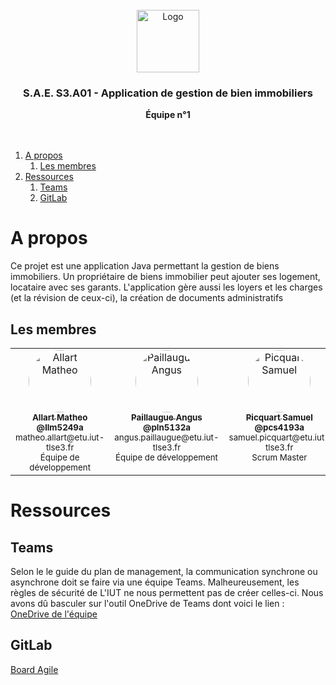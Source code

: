 
<br/>
<div align="center">
  <img src="https://moodle.iut-tlse3.fr/pluginfile.php/1/core_admin/logocompact/300x300/1724778960/Logo_IUT_ACT_couleurs.png" alt="Logo" height="100">
  <h3 align="center">S.A.E. S3.A01 - Application de gestion de bien immobiliers</h3>
  <b align="center">
    Équipe n°1
  </b>
  <br />
  <br />
  <br />
</div>

1. [A propos](#a-propos)
   1. [Les membres](#les-membres)
2. [Ressources](#ressources)
   1. [Teams](#teams)
   2. [GitLab](#gitlab)



# A propos

Ce projet est une application Java permettant la gestion de biens immobiliers. Un propriétaire de biens immobilier peut ajouter ses logement, locataire avec ses garants. L'application gère aussi les loyers et les charges (et la révision de ceux-ci), la création de documents administratifs


## Les membres

<table>
  <tbody>
    <tr>
      <td align="center" valign="top">
        <a href="https://gitlab.info.iut-tlse3.fr/llm5249a">
          <img src="https://secure.gravatar.com/avatar/0e1f8305f74e1a8238285c719a7a75ac79f01dec7d3039df142413f7449495da?s=80&d=identicon&width=100" style="border-radius: 100%;" width="100px;" width="100px;" alt="Allart Matheo"/>
          <br />
          <sub>
            <b>Allart Matheo</b>
            <br />
            <b>@llm5249a</b>
          </sub>
        </a>
        <br />
        <small>matheo.allart@etu.iut-tlse3.fr</small>
        <br />
        <small>Équipe de développement</small>
      </td>
      <td align="center" valign="top">
        <a href="https://gitlab.info.iut-tlse3.fr/pln5132a">
          <img src="https://avatars.githubusercontent.com/u/88200698?v=4" style="border-radius: 100%;" width="100px;" alt="Paillaugue Angus"/>
          <br />
          <sub>
            <b>Paillaugue Angus</b>
            <br />
            <b>@pln5132a</b>
          </sub>
        </a>
        <br />
        <small>angus.paillaugue@etu.iut-tlse3.fr</small>
        <br />
        <small>Équipe de développement</small>
      </td>
      <td align="center" valign="top">
        <a href="https://gitlab.info.iut-tlse3.fr/pln5132a">
          <img src="https://secure.gravatar.com/avatar/dd648b06014a20ebad04f74a13b48c5718dd032f80f4f9345799b12e97ae93dd?s=80&d=identicon&width=100" style="border-radius: 100%;" width="100px;" width="100px;" alt="Picquart Samuel"/>
          <br />
          <sub>
            <b>Picquart Samuel</b>
            <br />
            <b>@pcs4193a</b>
          </sub>
        </a>
        <small>samuel.picquart@etu.iut-tlse3.fr</small>
        <br />
        <small>Scrum Master</small>
      </td>
      <td align="center" valign="top">
        <a href="https://gitlab.info.iut-tlse3.fr/vrn3892a">
          <img src="https://secure.gravatar.com/avatar/03489ac7c3f6807961887a32212a84f54460d0c8dc80a13f9f9945ee2c122d07?s=80&d=identicon&width=100" style="border-radius: 100%;" width="100px;" width="100px;" alt="Vaurin Antoine"/>
          <br />
          <sub>
            <b>Vaurin Antoine</b>
            <br />
            <b>@vrn3892a</b>
          </sub>
        </a>
        <small>antoine.vaurin@etu.iut-tlse3.fr</small>
        <br />
        <small>Product Owner</small>
      </td>
    </tr>
  </tbody>
</table>


# Ressources

## Teams

Selon le le guide du plan de management, la communication synchrone ou asynchrone doit se faire via une équipe Teams. Malheureusement, les règles de sécurité de L'IUT ne nous permettent pas de créer celles-ci. Nous avons dû basculer sur l'outil OneDrive de Teams dont voici le lien : [OneDrive de l'équipe](https://toulouse3-my.sharepoint.com/:f:/r/personal/samuel_picquart_etu_iut-tlse3_fr/Documents/SA%C3%893A.01?csf=1&web=1&e=rL5tSF)


## GitLab

[Board Agile](https://gitlab.info.iut-tlse3.fr/vrn3892a/sae3a01/-/boards)

